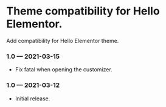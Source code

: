 # Theme compatibility for Hello Elementor.

Add compatibility for Hello Elementor theme.

### 1.0 — 2021-03-15

* Fix fatal when opening the customizer.

### 1.0 — 2021-03-12

* Initial release.
